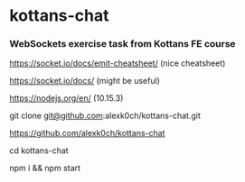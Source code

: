# kottans-chat
### WebSockets exercise task from Kottans FE course

https://socket.io/docs/emit-cheatsheet/ (nice cheatsheet)

https://socket.io/docs/ (might be useful)

https://nodejs.org/en/ (10.15.3)

git clone git@github.com:alexk0ch/kottans-chat.git

https://github.com/alexk0ch/kottans-chat

cd kottans-chat

npm i && npm start
